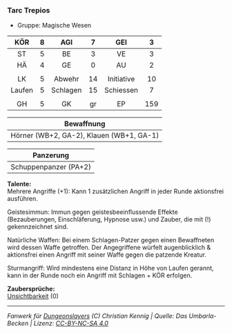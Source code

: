 ### Tarc Trepios

- Gruppe: Magische Wesen

|  KÖR   |  8  |   AGI    |  7  |    GEI     |  3  |
| :----: | :-: | :------: | :-: | :--------: | :-: |
|   ST   |  5  |    BE    |  3  |     VE     |  3  |
|   HÄ   |  4  |    GE    |  0  |     AU     |  2  |
|        |     |          |     |            |     |
|   LK   |  5  |  Abwehr  | 14  | Initiative | 10  |
| Laufen |  5  | Schlagen | 15  | Schiessen  |  7  |
|        |     |          |     |            |     |
|   GH   |  5  |    GK    | gr  |     EP     | 159 |

|                Bewaffnung                |
| :--------------------------------------: |
| Hörner (WB+2, GA-2), Klauen (WB+1, GA-1) |

|       Panzerung       |
| :-------------------: |
| Schuppenpanzer (PA+2) |

**Talente:**  
Mehrere Angriffe (+1): Kann 1 zusätzlichen Angriff in jeder Runde aktionsfrei ausführen.

Geistesimmun: Immun gegen geistesbeeinflussende Effekte (Bezauberungen, Einschläferung, Hypnose usw.) und Zauber, die mit (!) gekennzeichnet sind.

Natürliche Waffen: Bei einem Schlagen-Patzer gegen einen Bewaffneten wird dessen Waffe getroffen. Der Angegriffene würfelt augenblicklich & aktionsfrei einen Angriff mit seiner Waffe gegen die patzende Kreatur.

Sturmangriff: Wird mindestens eine Distanz in Höhe von Laufen gerannt, kann in der Runde noch ein Angriff mit Schlagen + KÖR erfolgen.

**Zaubersprüche:**  
[Unsichtbarkeit](/grw/zauber/unsichtbarkeit.md) (0)

---

_Fanwerk für [Dungeonslayers](https://www.dungeonslayers.net/) (C) Christian Kennig | Quelle: Das Umbarla-Becken | Lizenz: [CC-BY-NC-SA 4.0](https://creativecommons.org/licenses/by-nc-sa/4.0/deed.de)_
